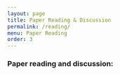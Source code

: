 ```yaml
---
layout: page
title: Paper Reading & Discussion
permalink: /reading/
menu: Paper Reading
order: 3
---
```



### Paper reading and discussion:

